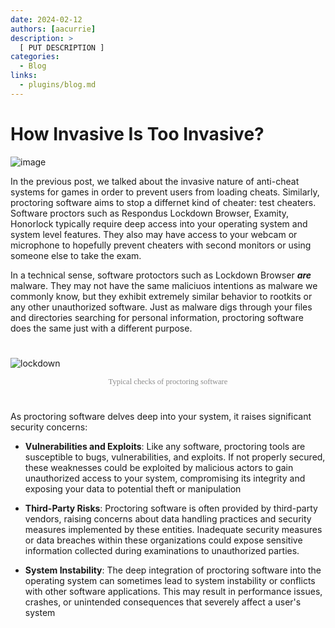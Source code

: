 ```yaml
---
date: 2024-02-12
authors: [aacurrie]
description: >
  [ PUT DESCRIPTION ]
categories:
  - Blog
links:
  - plugins/blog.md
---
```


# How Invasive Is Too Invasive?

![image](https://baylorlariat.com/wp-content/uploads/2021/03/lariat-lockdown-browser-copy.png)

In the previous post, we talked about the invasive nature of anti-cheat systems for games in order to prevent users from loading cheats. Similarly, proctoring software aims to stop a differnet kind of cheater: test cheaters. Software proctors such as Respondus Lockdown Browser, Examity, Honorlock typically require deep access into your operating system and system level features. They also may have access to your webcam or microphone to hopefully prevent cheaters with second monitors or using someone else to take the exam. 

<!-- more -->

In a technical sense, software protoctors such as Lockdown Browser *__are__* malware. They may not have the same maliciuos intentions as malware we commonly know, but they exhibit extremely similar behavior to rootkits or any other unauthorized software. Just as malware digs through your files and directories searching for personal information, proctoring software does the same just with a different purpose.

#

![lockdown](https://www.montclair.edu/responsive-media/cache/itds/wp-content/uploads/sites/248/2021/11/LDBWebcamCheck.png.3.1x.generic.jpg)

<center><span style="color: #8c8c8c; font-family: Babas; font-size: .9em;">Typical checks of proctoring software</span></center>

#

As proctoring software delves deep into your system, it raises significant security concerns:

- __Vulnerabilities and Exploits__: Like any software, proctoring tools are susceptible to bugs, vulnerabilities, and exploits. If not properly secured, these weaknesses could be exploited by malicious actors to gain unauthorized access to your system, compromising its integrity and exposing your data to potential theft or manipulation

- __Third-Party Risks__: Proctoring software is often provided by third-party vendors, raising concerns about data handling practices and security measures implemented by these entities. Inadequate security measures or data breaches within these organizations could expose sensitive information collected during examinations to unauthorized parties.

- __System Instability__: The deep integration of proctoring software into the operating system can sometimes lead to system instability or conflicts with other software applications. This may result in performance issues, crashes, or unintended consequences that severely affect a user's system